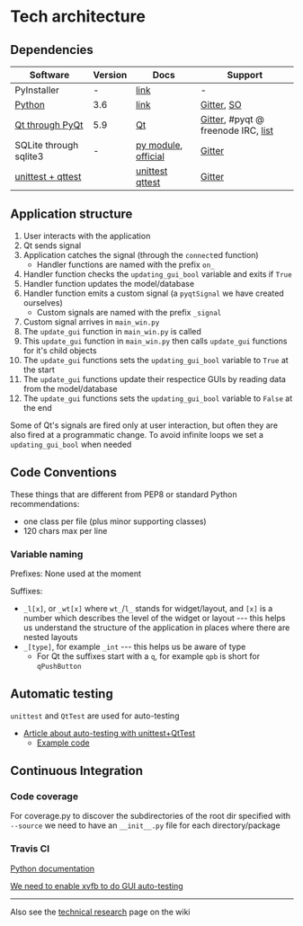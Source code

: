 
# Tech architecture

## Dependencies

Software | Version | Docs | Support
--- | --- | --- | ---
PyInstaller | - | [link](http://pyinstaller.readthedocs.io/en/stable/) | -
[Python](#python) | 3.6 | [link](https://docs.python.org/3/) | [Gitter](https://gitter.im/mindfulness-at-the-computer/Lobby), [SO](https://stackoverflow.com/questions/tagged/python)
[Qt through PyQt](qt-and-pyqt) | 5.9 | [Qt](http://doc.qt.io/qt-5/) | [Gitter](https://gitter.im/mindfulness-at-the-computer/Lobby), #pyqt @ freenode IRC, [list](http://wiki.qt.io/Online_Communities)
SQLite through sqlite3 | - | [py module](https://docs.python.org/3/library/sqlite3.html), [official](https://www.sqlite.org/docs.html) | [Gitter](https://gitter.im/mindfulness-at-the-computer/Lobby)
[unittest + qttest](unittest-and-qttest) | | [unittest](https://docs.python.org/3/library/unittest.html) [qttest](http://doc.qt.io/qt-5/qtest.html)| [Gitter](https://gitter.im/mindfulness-at-the-computer/Lobby)


## Application structure

1. User interacts with the application
2. Qt sends signal
3. Application catches the signal (through the `connect`ed function)
   * Handler functions are named with the prefix `on_`
4. Handler function checks the `updating_gui_bool` variable and exits if `True` 
5. Handler function updates the model/database
6. Handler function emits a custom signal (a `pyqtSignal` we have created ourselves)
   * Custom signals are named with the prefix `_signal`
7. Custom signal arrives in `main_win.py`
8. The `update_gui` function in `main_win.py` is called
9. This `update_gui` function in `main_win.py` then calls `update_gui` functions for it's child objects
10. The `update_gui` functions sets the `updating_gui_bool` variable to `True` at the start
11. The `update_gui` functions update their respectice GUIs by reading data from the model/database
10. The `update_gui` functions sets the `updating_gui_bool` variable to `False` at the end

Some of Qt's signals are fired only at user interaction, but often they are also fired at a programmatic change. To avoid infinite loops we set a `updating_gui_bool` when needed


## Code Conventions

These things that are different from PEP8 or standard Python recommendations:
* one class per file (plus minor supporting classes)
* 120 chars max per line

### Variable naming

Prefixes: None used at the moment

Suffixes:
* `_l[x]`, or `_wt[x]` where `wt_`/`l_` stands for widget/layout, and `[x]` is a number which describes the level of the widget or layout --- this helps us understand the structure of the application in places where there are nested layouts
* `_[type]`, for example `_int` --- this helps us be aware of type
  * For Qt the suffixes start with a `q`, for example `qpb` is short for `qPushButton`


## Automatic testing

`unittest` and `QtTest` are used for auto-testing

* [Article about auto-testing with unittest+QtTest](http://johnnado.com/pyqt-qtest-example/)
  * [Example code](https://bitbucket.org/jmcgeheeiv/pyqttestexample/src/)


## Continuous Integration

### Code coverage

For coverage.py to discover the subdirectories of the root dir specified with `--source` we need to have an `__init__.py` file for each directory/package

### Travis CI

[Python documentation](https://docs.travis-ci.com/user/languages/python/)

[We need to enable xvfb to do GUI auto-testing](https://docs.travis-ci.com/user/gui-and-headless-browsers/#Using-xvfb-to-Run-Tests-That-Require-a-GUI)


***

Also see the [technical research](https://github.com/SunyataZero/mindfulness-at-the-computer/wiki/Tech-Research) page on the wiki
